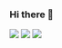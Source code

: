 ### Hi there 👋

<!--
**jangeungue/jangeungue** is a ✨ _special_ ✨ repository because its `README.md` (this file) appears on your GitHub profile.

Here are some ideas to get you started:

- 🔭 I’m currently working on ...
- 🌱 I’m currently learning ...
- 👯 I’m looking to collaborate on ...
- 🤔 I’m looking for help with ...
- 💬 Ask me about ...
- 📫 How to reach me: ...
- 😄 Pronouns: ...
- ⚡ Fun fact: ...
-->

<img src="https://img.shields.io/badge/C-3DDC84?style=flat-square&logo=c&logoColor=#02749C"/>
<img src="https://img.shields.io/badge/C-3DDC84?style=flat-circle&logo=c&logoColor=white"/>
<img src="https://img.shields.io/badge/C++-3DDC84?style=flat-square&logo=c++&logoColor=blue"/>
